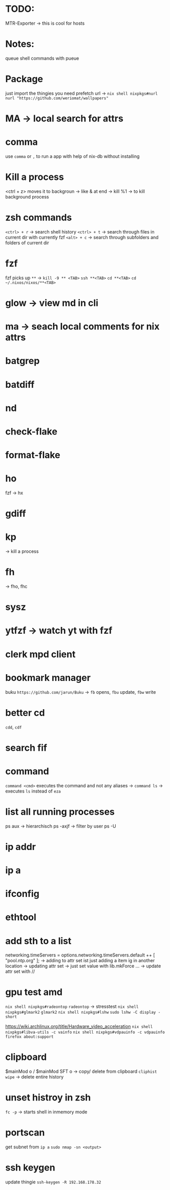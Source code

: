 # TODO:
MTR-Exporter -> this is cool for hosts

# Notes: 
queue shell commands with pueue

# Package
just import the thingies you need
prefetch url -> `nix shell nixpkgs#nurl` `nurl "https://github.com/weriomat/wallpapers"`
# MA -> local search for attrs

# comma
use `comma` or `,` to run a app with help of nix-db without installing

# Kill a process
<ctrl + z> moves it to backgroun -> like & at end
-> kill %1 -> to kill background process

# zsh commands
`<ctrl> + r` -> search shell history
`<ctrl> + t` -> search through files in current dir with currently fzf
`<alt> + c`  -> search through subfolders and folders of current dir

# fzf
fzf picks up `**` -> 
`kill -9 ** <TAB>`
`ssh **<TAB>`
`cd **<TAB>`
`cd ~/.nixos/nixos/**<TAB>`

# glow -> view md in cli

# ma -> seach local comments for nix attrs
# batgrep 
# batdiff
# nd
# check-flake
# format-flake

# ho
fzf -> hx

# gdiff

# kp
-> kill a process

# fh
-> fho, fhc

# sysz

# ytfzf -> watch yt with fzf
# clerk mpd client

# bookmark manager
buku
`https://github.com/jarun/Buku`
-> `fb` opens, `fbu` update, `fbw` write

# better cd
`cdd`, `cdf`

# search fif

# command
`command <cmd>` executes the command and not any aliases -> `command ls` -> executes `ls` instead of `eza` 

# list all running processes 
ps aux 
-> hierarchisch ps -axjf
-> filter by user ps -U 
# ip addr
# ip a
# ifconfig
# ethtool

# add sth to a list 
networking.timeServers = options.networking.timeServers.default ++ [ "pool.ntp.org" ];
-> adding to attr set ist just adding a item ig in another location
-> updating attr set -> just set value with lib.mkForce ...
-> update attr set with //

# gpu test amd
`nix shell nixpkgs#radeontop`
`radeontop`
-> stresstest
`nix shell nixpkgs#glmark2`
`glmark2`
`nix shell nixpkgs#lshw`
`sudo lshw -C display -short`

https://wiki.archlinux.org/title/Hardware_video_acceleration
`nix shell nixpkgs#libva-utils -c vainfo`
`nix shell nixpkgs#vdpauinfo -c vdpauinfo`
`firefox about:support`

# clipboard
$mainMod o / $mainMod SFT o -> copy/ delete from clipboard
`cliphist wipe` -> delete entire history

# unset histroy in zsh
`fc -p` -> starts shell in inmemory mode

# portscan
get subnet from `ip a`
`sudo nmap -sn <output>`

# ssh keygen 
update thingie
`ssh-keygen -R 192.168.178.32`
